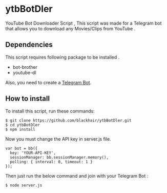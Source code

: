 # ytbBotDler
YouTube Bot Downloader Script , This script was made for a Telegram bot that allows you to download any Movies/Clips from YouTube .
## Dependencies
This script requires following package to be installed .

 - bot-brother
 - youtube-dl

Also, you need to create a [Telegram Bot](https://core.telegram.org/bots).

## How to install
To install this script, run these commands:

    $ git clone https://github.com/blackhair/ytbBotDler.git
    $ cd ytbBotDler
    $ npm install

Now you must change the API key in server.js file.
    
    var bot = bb({
      key: 'YOUR-API-KEY',
      sessionManager: bb.sessionManager.memory(),
      polling: { interval: 0, timeout: 1 }
    });
Then just run the below command and join with your Telegram Bot :
    
    $ node server.js
